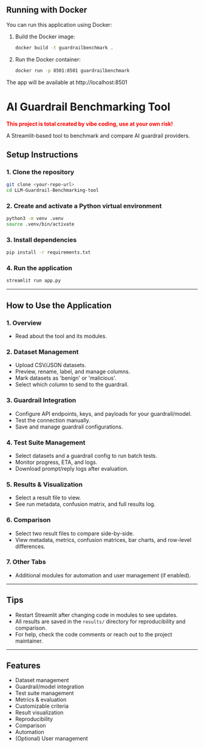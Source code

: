 ## Running with Docker

You can run this application using Docker:

1. Build the Docker image:

	```bash
	docker build -t guardrailbenchmark .
	```

2. Run the Docker container:

	```bash
	docker run -p 8501:8501 guardrailbenchmark
	```

The app will be available at http://localhost:8501
# AI Guardrail Benchmarking Tool

<font color="red">**This project is total created by vibe coding, use at your own risk!**</font>

A Streamlit-based tool to benchmark and compare AI guardrail providers.

## Setup Instructions

### 1. Clone the repository
```bash
git clone <your-repo-url>
cd LLM-Guardrail-Benchmarking-tool
```

### 2. Create and activate a Python virtual environment
```bash
python3 -m venv .venv
source .venv/bin/activate
```

### 3. Install dependencies
```bash
pip install -r requirements.txt
```

### 4. Run the application
```bash
streamlit run app.py
```

---

## How to Use the Application

### 1. Overview
- Read about the tool and its modules.

### 2. Dataset Management
- Upload CSV/JSON datasets.
- Preview, rename, label, and manage columns.
- Mark datasets as 'benign' or 'malicious'.
- Select which column to send to the guardrail.

### 3. Guardrail Integration
- Configure API endpoints, keys, and payloads for your guardrail/model.
- Test the connection manually.
- Save and manage guardrail configurations.

### 4. Test Suite Management
- Select datasets and a guardrail config to run batch tests.
- Monitor progress, ETA, and logs.
- Download prompt/reply logs after evaluation.

### 5. Results & Visualization
- Select a result file to view.
- See run metadata, confusion matrix, and full results log.

### 6. Comparison
- Select two result files to compare side-by-side.
- View metadata, metrics, confusion matrices, bar charts, and row-level differences.

### 7. Other Tabs
- Additional modules for automation and user management (if enabled).

---

## Tips
- Restart Streamlit after changing code in modules to see updates.
- All results are saved in the `results/` directory for reproducibility and comparison.
- For help, check the code comments or reach out to the project maintainer.

---

## Features
- Dataset management
- Guardrail/model integration
- Test suite management
- Metrics & evaluation
- Customizable criteria
- Result visualization
- Reproducibility
- Comparison
- Automation
- (Optional) User management
